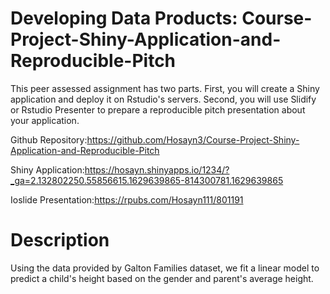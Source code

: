 # Developing Data Products: Course-Project-Shiny-Application-and-Reproducible-Pitch
This peer assessed assignment has two parts. First, you will create a Shiny application and deploy it on Rstudio's servers. Second, you will use Slidify or Rstudio Presenter to prepare a reproducible pitch presentation about your application.

Github Repository:https://github.com/Hosayn3/Course-Project-Shiny-Application-and-Reproducible-Pitch

Shiny Application:https://hosayn.shinyapps.io/1234/?_ga=2.132802250.55856615.1629639865-814300781.1629639865

Ioslide Presentation:https://rpubs.com/Hosayn111/801191
# Description
Using the data provided by Galton Families dataset, we fit a linear model to predict a child's height based on the gender and parent's average height.
